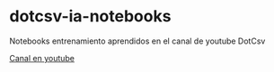 # dotcsv-ia-notebooks
Notebooks entrenamiento aprendidos en el canal de youtube DotCsv

[Canal en youtube](https://www.youtube.com/channel/UCy5znSnfMsDwaLlROnZ7Qbg)
